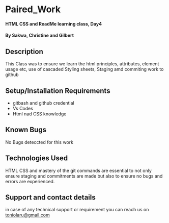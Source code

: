# Paired_Work
#### HTML CSS and ReadMe learning class, Day4
#### By **Sakwa, Christine and Gilbert**
## Description
This Class was to ensure we learn the html principles, attributes, element usage etc, use of cascaded Styling sheets, Staging amd commiting work to github
## Setup/Installation Requirements
* gitbash and github credential
* Vs Codes
* Html nad CSS knowledge
## Known Bugs
No Bugs deteccted for this work
## Technologies Used
HTML CSS and mastery of the git commands are essential to not only ensure staging and commitments are made but also to ensure no bugs and errors are experienced.
## Support and contact details
in case of any technical support or requirement you can reach us on toniolaru@gmail.com
